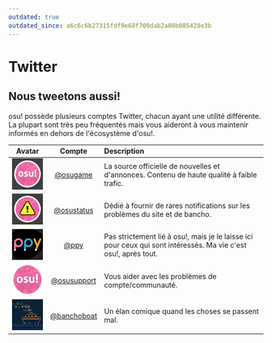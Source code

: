 ```yaml
---
outdated: true
outdated_since: a6c6c6b27315fdf9e68f709dab2a08b085428e3b
---
```


# Twitter

## Nous tweetons aussi!

osu! possède plusieurs comptes Twitter, chacun ayant une utilité différente. La plupart sont très peu fréquentés mais vous aideront à vous maintenir informés en dehors de l'écosystème d'osu!.

| Avatar | Compte | Description |
| :-: | :-: | :-- |
| ![osu! avatar](img/osugame.jpg) | [@osugame](https://twitter.com/osugame) | La source officielle de nouvelles et d'annonces. Contenu de haute qualité à faible trafic. |
| ![osu!status avatar](img/osustatus.jpg) | [@osustatus](https://twitter.com/osustatus) | Dédié à fournir de rares notifications sur les problèmes du site et de bancho. |
| ![Dean Herbert avatar](img/ppy.jpg) | [@ppy](https://twitter.com/ppy) | Pas strictement lié à osu!, mais je le laisse ici pour ceux qui sont intéressés. Ma vie c'est osu!, après tout. |
| ![osu! support avatar](img/osusupport.jpg) | [@osusupport](https://twitter.com/osusupport) | Vous aider avec les problèmes de compte/communauté. |
| ![BanchoBoat avatar](img/banchoboat.jpg) | [@banchoboat](https://twitter.com/banchoboat) | Un élan comique quand les choses se passent mal. |
